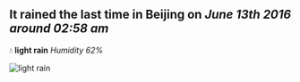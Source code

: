 ## It rained the last time in Beijing on *June 13th 2016 around 02:58 am*
💧  **light rain** *Humidity 62%*

![light rain](http://openweathermap.org/img/w/10n.png)
